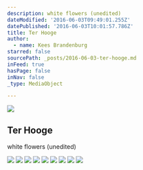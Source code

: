 ```yaml
---
description: white flowers (unedited)
dateModified: '2016-06-03T09:49:01.255Z'
datePublished: '2016-06-03T10:01:57.786Z'
title: Ter Hooge
author:
  - name: Kees Brandenburg
starred: false
sourcePath: _posts/2016-06-03-ter-hooge.md
inFeed: true
hasPage: false
inNav: false
_type: MediaObject

---
```

<article style=""><img src="https://s3-us-west-2.amazonaws.com/the-grid-img/p/c2a3a7cd9fd5570b94871b4667e6c07d67a573f7.jpg" /><h1>Ter Hooge</h1><p>white flowers (unedited)</p></article>

![](https://s3-us-west-2.amazonaws.com/the-grid-img/p/035cea7b10301c963404b28947f1fe360d14d5a7.jpg)
![](https://s3-us-west-2.amazonaws.com/the-grid-img/p/256ed334d66b84f7e63201c6949b1af6b7c69bfd.jpg)
![](https://s3-us-west-2.amazonaws.com/the-grid-img/p/01555fd83faa2cd940881dfd3a361202c27bd9dd.jpg)
![](https://the-grid-user-content.s3-us-west-2.amazonaws.com/faee92b1-a88f-4bf5-8de8-845449dd9723.jpg)
![](https://s3-us-west-2.amazonaws.com/the-grid-img/p/2347870cc26964eb07c233a7cdd3f5c39ba938f6.jpg)
![](https://s3-us-west-2.amazonaws.com/the-grid-img/p/aa3cb85822c75948fcdedec6106793c64d301365.jpg)
![](https://s3-us-west-2.amazonaws.com/the-grid-img/p/536994bfda2dbc827f83cea35ff04a13159b47cd.jpg)
![](https://s3-us-west-2.amazonaws.com/the-grid-img/p/68db7050c0b1bf3e4b9399d6f38b482daa267ad1.jpg)
![](https://s3-us-west-2.amazonaws.com/the-grid-img/p/7b7380fb54a8fca8857d1f4910d245a0f1bc21bc.jpg)